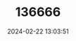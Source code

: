 ---
title: "136666"
category: "Notiosorex cockrumi"
draft: false
date: 2024-02-22 13:03:51
languages:
  English: ["Cockrum's Grey Shrew"]
---
